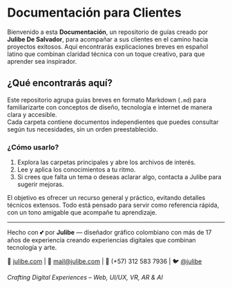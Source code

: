 # Documentación para Clientes

Bienvenido a esta **Documentación**, un repositorio de guías creado por **Julibe De Salvador**, para acompañar a sus clientes en el camino hacia proyectos exitosos.
Aquí encontrarás explicaciones breves en español latino que combinan claridad técnica con un toque creativo, para que aprender sea inspirador.

## ¿Qué encontrarás aquí?

Este repositorio agrupa guías breves en formato Markdown (`.md`) para familiarizarte con conceptos de diseño, tecnología e internet de manera clara y accesible.  
Cada carpeta contiene documentos independientes que puedes consultar según tus necesidades, sin un orden preestablecido.

### ¿Cómo usarlo?

1. Explora las carpetas principales y abre los archivos de interés.  
2. Lee y aplica los conocimientos a tu ritmo.  
3. Si crees que falta un tema o deseas aclarar algo, contacta a Julibe para sugerir mejoras.

El objetivo es ofrecer un recurso general y práctico, evitando detalles técnicos extensos. Todo está pensado para servir como referencia rápida, con un tono amigable que acompañe tu aprendizaje.

---

Hecho con 💕 por **Julibe** — diseñador gráfico colombiano con más de 17 años de experiencia creando experiencias digitales que combinan tecnología y arte.

💼 [julibe.com](https://julibe.com) | 📧 mail@julibe.com | 📱 (+57) 312 583 7936 | 🐦 [@julibe](https://twitter.com/julibe)  

_Crafting Digital Experiences – Web, UI/UX, VR, AR & AI_
